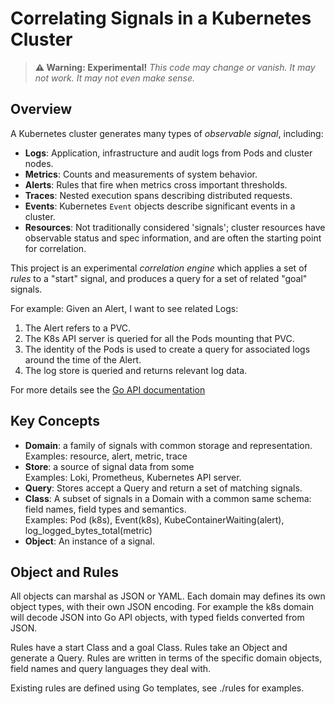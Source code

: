 # Correlating Signals in a Kubernetes Cluster

> **⚠ Warning: Experimental!** *This code may change or vanish. It may not work. It may not even make sense.*

## Overview

A Kubernetes cluster generates many types of *observable signal*, including:

- **Logs**: Application, infrastructure and audit logs from Pods and cluster nodes.
- **Metrics**: Counts and measurements of system behavior.
- **Alerts**: Rules that fire when metrics cross important thresholds.
- **Traces**: Nested execution spans describing distributed requests.
- **Events**: Kubernetes `Event` objects describe significant events in a cluster.
- **Resources**: Not traditionally considered 'signals'; cluster resources have observable status and spec information, and are often the starting point for correlation.

This project is an experimental *correlation engine* which applies a set of *rules* to a "start" signal,
and produces a query for a set of related "goal" signals.

For example: Given an Alert, I want to see related Logs:

1. The Alert refers to a PVC.
2. The K8s API server is queried for all the Pods mounting that PVC.
3. The identity of the Pods is used to create a query for associated logs around the time of the Alert.
4. The log store is queried and returns relevant log data.


For more details see the [Go API documentation](https://pkg.go.dev/github.com/alanconway/korrel8/)

## Key Concepts

- **Domain**: a family of signals with common storage and representation. \
  Examples: resource, alert, metric, trace
- **Store**: a source of signal data from some \
  Examples: Loki, Prometheus, Kubernetes API server.
- **Query**: Stores accept a Query and return a set of matching signals.
- **Class**: A subset of signals in a Domain with a common same schema: field names, field types and semantics. \
  Examples: Pod (k8s), Event(k8s), KubeContainerWaiting(alert), log_logged_bytes_total(metric)
- **Object**: An instance of a signal. 

## Object and Rules

All objects can marshal as JSON or YAML.
Each domain may defines its own object types, with their own JSON encoding.
For example the k8s domain will decode JSON into Go API objects, with typed fields converted from JSON.

Rules have a start Class and a goal Class. Rules take an Object and generate a Query.
Rules are written in terms of the specific domain objects, field names and query languages they deal with.

Existing rules are defined using Go templates, see ./rules for examples.


